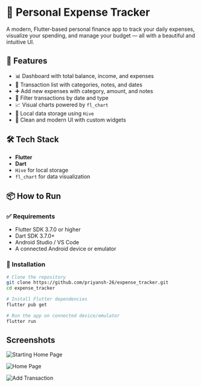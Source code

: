 # 💸 Personal Expense Tracker

A modern, Flutter-based personal finance app to track your daily expenses, visualize your spending, and manage your budget — all with a beautiful and intuitive UI.
## 🚀 Features

- 📊 Dashboard with total balance, income, and expenses
- 🧾 Transaction list with categories, notes, and dates
- ➕ Add new expenses with category, amount, and notes
- 📅 Filter transactions by date and type
- 📈 Visual charts powered by `fl_chart`
- 💾 Local data storage using `Hive`
- 🎨 Clean and modern UI with custom widgets

## 🛠 Tech Stack

- **Flutter**
- **Dart**
- `Hive` for local storage
- `fl_chart` for data visualization

## 📦 How to Run

### ✅ Requirements
- Flutter SDK 3.7.0 or higher
- Dart SDK 3.7.0+
- Android Studio / VS Code
- A connected Android device or emulator

### 🚧 Installation

```bash
# Clone the repository
git clone https://github.com/priyansh-26/expense_tracker.git
cd expense_tracker

# Install Flutter dependencies
flutter pub get

# Run the app on connected device/emulator
flutter run
```

## Screenshots

![Starting Home Page](https://drive.google.com/uc?export=view&id=1AyUw4sF0sCJIZ78wI5TKgw196GgMTDkO)


![Home Page](https://drive.google.com/uc?export=view&id=1NdaL4Twt5kZixnoK47ibSbWYxQ_FTV7e)

![Add Transaction](https://drive.google.com/uc?export=view&id=1gPgO765KZYXjRkGhBE6hDMzNgvzfSusY)

